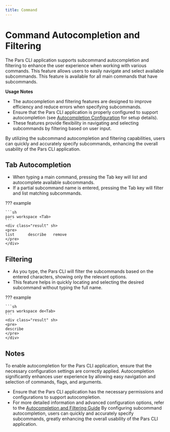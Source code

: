 ```yaml
---
title: Command
---
```


# Command Autocompletion and Filtering

The Pars CLI application supports subcommand autocompletion and filtering to enhance the user experience when working with various commands. This feature allows users to easily navigate and select available subcommands. This feature is available for all main commands that have subcommands.

**Usage Notes**

* The autocompletion and filtering features are designed to improve efficiency and reduce errors when specifying subcommands.
* Ensure that the Pars CLI application is properly configured to support autocompletion (see [Autocompletion Configuration](../../setup/configuration/configuration.md#auto-completion) for setup details).
* These features provide flexibility in navigating and selecting subcommands by filtering based on user input.

By utilizing the subcommand autocompletion and filtering capabilities, users can quickly and accurately specify subcommands, enhancing the overall usability of the Pars CLI application.

## Tab Autocompletion

* When typing a main command, pressing the Tab key will list and autocomplete available subcommands.
* If a partial subcommand name is entered, pressing the Tab key will filter and list matching subcommands.

??? example

    ```sh
    pars workspace <Tab>
    ```
    <div class="result" sh>
    <pre>
    list      describe   remove
    </pre>
    </div>

## Filtering

* As you type, the Pars CLI will filter the subcommands based on the entered characters, showing only the relevant options.
* This feature helps in quickly locating and selecting the desired subcommand without typing the full name.

??? example

    ```sh
    pars workspace de<Tab>
    ```
    <div class="result" sh>
    <pre>
    describe
    </pre>
    </div>


## Notes

To enable autocompletion for the Pars CLI application, ensure that the necessary configuration settings are correctly applied. Autocompletion significantly enhances user experience by allowing easy navigation and selection of commands, flags, and arguments.

* Ensure that the Pars CLI application has the necessary permissions and configurations to support autocompletion.
* For more detailed information and advanced configuration options, refer to the [Autocompletion and Filtering Guide][AutoCompletionAndFilteringGuide]
By configuring subcommand autocompletion, users can quickly and accurately specify subcommands, greatly enhancing the overall usability of the Pars CLI application.


<!-- Additional links -->
[AutoCompletionAndFilteringGuide]: /setup/configuration/configuration.md#auto-completion
